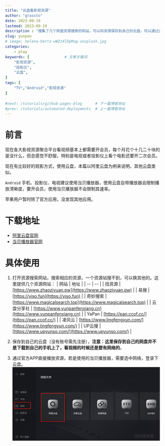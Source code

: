 ```yaml
---
title: "云盘看影视资源"          
author: "grassto"
date: 2023-09-19 
lastmod: 2023-09-19
description : "搜集了几个网盘资源搜索的网站，可以将资源保存到自己的云盘，可以通过云盘官方APP直接观看相应的影视资源。"
slug: yunpan
# image: helena-hertz-wWZzXlDpMog-unsplash.jpg
categories:
    - play
keywords: [                # 文章关键词
    "影视资源",
    "投影仪",
    "云盘",
]
tags: [
    "TV","Android","影视资源"
]

#next: /tutorials/github-pages-blog      # 下一篇博客地址
#prev: /tutorials/automated-deployments  # 上一篇博客地址
---
```


# 前言
现在各大影视资源聚合平台看视频基本上都需要开会员，每个月花个十几二十块的是没什么，但总感觉不舒服，特别是电视或者投影仪上看个电影还要开二次会员。

现在有比较好的观影方式，使用云盘，本篇以阿里云盘为例来说明，其他云盘类似。

`Android` 手机、投影仪、电视建议使用当贝播放器，使用云盘自带播放器会限制播放清晰度，要开会员，使用当贝播放器不会限制其速率。

苹果用户暂时除了官方应用，没发现其他应用。

# 下载地址
- [阿里云盘官网](https://www.aliyundrive.com/download)
- [当贝播放器官网](https://www.dangbei.com/player/)


# 具体使用
1. 打开资源搜索网站，搜索相应的资源，一个资源站搜不到，可以换其他的。这里提供几个资源网站：
| 网站 | 地址 |
| -- | -- |
| 找资源 | [https://www.zhaoziyuan.pw](https://www.zhaoziyuan.pw) |
| 易搜 | [https://yiso.fun](https://yiso.fun) | 
| 奇妙搜索 | [https://www.magicalsearch.top](https://www.magicalsearch.top) | 
| 云盘分享社 | [https://www.yunpanfenxiang.cn](https://www.yunpanfenxiang.cn) |
| YaPan | [https://pan.ccof.cc/](https://pan.ccof.cc/) |
| 凌风云 | [https://www.lingfengyun.com/](https://www.lingfengyun.com/) |
| UP云搜 | [https://www.upyunso.com/](https://www.upyunso.com/) |


2. 保存到自己的云盘（没有账号需先注册），**注意：这里保存到自己的网盘并不是下载到自己的手机上了，看视频的时候还是要有网络的**。

3. 通过官方APP直接播放资源，若是使用的当贝播放器，需要选中网络，登录下云盘。
![dangbei](dangbei.jpg)